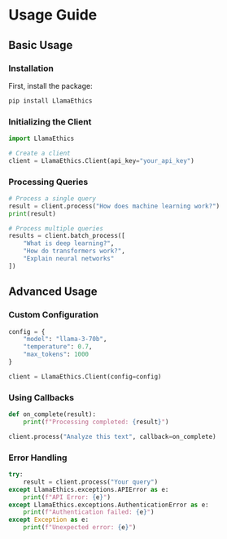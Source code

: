 # Usage Guide

## Basic Usage

### Installation

First, install the package:

```bash
pip install LlamaEthics
```

### Initializing the Client

```python
import LlamaEthics

# Create a client
client = LlamaEthics.Client(api_key="your_api_key")
```

### Processing Queries

```python
# Process a single query
result = client.process("How does machine learning work?")
print(result)

# Process multiple queries
results = client.batch_process([
    "What is deep learning?",
    "How do transformers work?",
    "Explain neural networks"
])
```

## Advanced Usage

### Custom Configuration

```python
config = {
    "model": "llama-3-70b",
    "temperature": 0.7,
    "max_tokens": 1000
}

client = LlamaEthics.Client(config=config)
```

### Using Callbacks

```python
def on_complete(result):
    print(f"Processing completed: {result}")

client.process("Analyze this text", callback=on_complete)
```

### Error Handling

```python
try:
    result = client.process("Your query")
except LlamaEthics.exceptions.APIError as e:
    print(f"API Error: {e}")
except LlamaEthics.exceptions.AuthenticationError as e:
    print(f"Authentication failed: {e}")
except Exception as e:
    print(f"Unexpected error: {e}")
```
